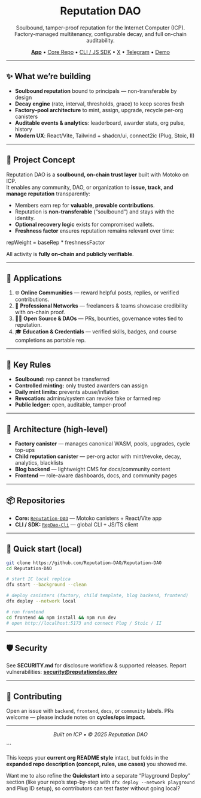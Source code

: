 
<h1 align="center">Reputation DAO</h1>
<p align="center">
  Soulbound, tamper-proof reputation for the Internet Computer (ICP).<br/>
  Factory-managed multitenancy, configurable decay, and full on-chain auditability.
</p>

<p align="center">
  <a href="https://37le5-2yaaa-aaaam-qdwhq-cai.icp0.io/"><b>App</b></a> •
  <a href="https://github.com/Reputation-DAO/Reputation-DAO">Core Repo</a> •
  <a href="https://github.com/Reputation-DAO/RepDao-Cli">CLI / JS SDK</a> •
  <a href="https://x.com/Reputation_Dao">X</a> •
  <a href="https://t.me/reputationdao">Telegram</a> •
  <a href="https://www.youtube.com/watch?v=iaZ4pHaWd_U">Demo</a>
</p>

---

## ✨ What we’re building

* **Soulbound reputation** bound to principals — non-transferable by design  
* **Decay engine** (rate, interval, thresholds, grace) to keep scores fresh  
* **Factory–pool architecture** to mint, assign, upgrade, recycle per-org canisters  
* **Auditable events & analytics**: leaderboard, awarder stats, org pulse, history  
* **Modern UX**: React/Vite, Tailwind + shadcn/ui, connect2ic (Plug, Stoic, II)  

---

## 🧠 Project Concept

Reputation DAO is a **soulbound, on-chain trust layer** built with Motoko on ICP.  
It enables any community, DAO, or organization to **issue, track, and manage reputation** transparently:

- Members earn rep for **valuable, provable contributions**.  
- Reputation is **non-transferable** (“soulbound”) and stays with the identity.  
- **Optional recovery logic** exists for compromised wallets.  
- **Freshness factor** ensures reputation remains relevant over time:  



repWeight = baseRep * freshnessFactor



All activity is **fully on-chain and publicly verifiable**.

---

## 🔄 Applications

1. 🌐 **Online Communities** — reward helpful posts, replies, or verified contributions.  
2. 💼 **Professional Networks** — freelancers & teams showcase credibility with on-chain proof.  
3. 🧑‍💻 **Open Source & DAOs** — PRs, bounties, governance votes tied to reputation.  
4. 🎓 **Education & Credentials** — verified skills, badges, and course completions as portable rep.  

---

## 📜 Key Rules

- **Soulbound:** rep cannot be transferred  
- **Controlled minting:** only trusted awarders can assign  
- **Daily mint limits:** prevents abuse/inflation  
- **Revocation:** admins/system can revoke fake or farmed rep  
- **Public ledger:** open, auditable, tamper-proof  

---

## 🧱 Architecture (high-level)

* **Factory canister** — manages canonical WASM, pools, upgrades, cycle top-ups  
* **Child reputation canister** — per-org actor with mint/revoke, decay, analytics, blacklists  
* **Blog backend** — lightweight CMS for docs/community content  
* **Frontend** — role-aware dashboards, docs, and community pages  

---

## 📦 Repositories

* **Core:** [`Reputation-DAO`](https://github.com/Reputation-DAO/Reputation-DAO) — Motoko canisters + React/Vite app  
* **CLI / SDK:** [`RepDao-Cli`](https://github.com/Reputation-DAO/RepDao-Cli) — global CLI + JS/TS client  

---

## 🚀 Quick start (local)

```bash
git clone https://github.com/Reputation-DAO/Reputation-DAO
cd Reputation-DAO

# start IC local replica
dfx start --background --clean

# deploy canisters (factory, child template, blog backend, frontend)
dfx deploy --network local

# run frontend
cd frontend && npm install && npm run dev
# open http://localhost:5173 and connect Plug / Stoic / II
````

---

## 🛡️ Security

See **SECURITY.md** for disclosure workflow & supported releases.
Report vulnerabilities: **[security@reputationdao.dev](mailto:security@reputationdao.dev)**

---

## 🤝 Contributing

Open an issue with `backend`, `frontend`, `docs`, or `community` labels.
PRs welcome — please include notes on **cycles/ops impact**.

---

<p align="center">
  <i>Built on ICP • © 2025 Reputation DAO</i>
</p>
```

This keeps your **current org README style** intact, but folds in the **expanded repo description (concept, rules, use cases)** you showed me.

Want me to also refine the **Quickstart** into a separate “Playground Deploy” section (like your repo’s step-by-step with `dfx deploy --network playground` and Plug ID setup), so contributors can test faster without going local?
